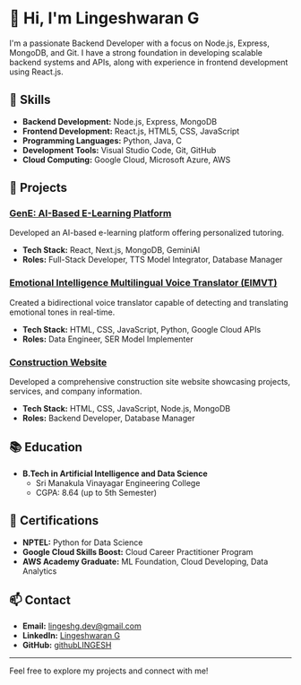 # 👋 Hi, I'm Lingeshwaran G

I'm a passionate Backend Developer with a focus on Node.js, Express, MongoDB, and Git. I have a strong foundation in developing scalable backend systems and APIs, along with experience in frontend development using React.js.

## 🚀 Skills
- **Backend Development:** Node.js, Express, MongoDB
- **Frontend Development:** React.js, HTML5, CSS, JavaScript
- **Programming Languages:** Python, Java, C
- **Development Tools:** Visual Studio Code, Git, GitHub
- **Cloud Computing:** Google Cloud, Microsoft Azure, AWS

## 💼 Projects
### [GenE: AI-Based E-Learning Platform](https://github.com/githubLINGESH/GenE)
Developed an AI-based e-learning platform offering personalized tutoring. 
- **Tech Stack:** React, Next.js, MongoDB, GeminiAI
- **Roles:** Full-Stack Developer, TTS Model Integrator, Database Manager

### [Emotional Intelligence Multilingual Voice Translator (EIMVT)](https://github.com/githubLINGESH/EIMVT)
Created a bidirectional voice translator capable of detecting and translating emotional tones in real-time.
- **Tech Stack:** HTML, CSS, JavaScript, Python, Google Cloud APIs
- **Roles:** Data Engineer, SER Model Implementer

### [Construction Website](https://github.com/githubLINGESH/ConstructionWebsite)
Developed a comprehensive construction site website showcasing projects, services, and company information.
- **Tech Stack:** HTML, CSS, JavaScript, Node.js, MongoDB
- **Roles:** Backend Developer, Database Manager

## 📚 Education
- **B.Tech in Artificial Intelligence and Data Science**
  - Sri Manakula Vinayagar Engineering College
  - CGPA: 8.64 (up to 5th Semester)

## 📜 Certifications
- **NPTEL:** Python for Data Science
- **Google Cloud Skills Boost:** Cloud Career Practitioner Program
- **AWS Academy Graduate:** ML Foundation, Cloud Developing, Data Analytics

## 📫 Contact
- **Email:** [lingeshg.dev@gmail.com](mailto:lingeshg.dev@gmail.com)
- **LinkedIn:** [Lingeshwaran G](https://www.linkedin.com/in/lingeshwaran-g-aa158a262/)
- **GitHub:** [githubLINGESH](https://github.com/githubLINGESH)

---

Feel free to explore my projects and connect with me!
